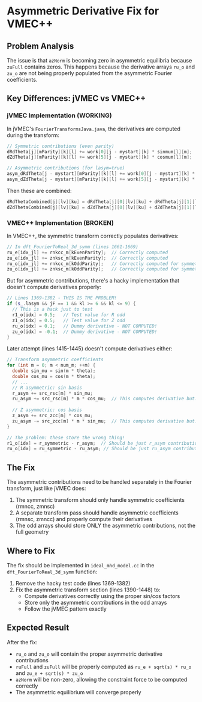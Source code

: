 # Asymmetric Derivative Fix for VMEC++

## Problem Analysis

The issue is that `azNorm` is becoming zero in asymmetric equilibria because `zuFull` contains zeros. This happens because the derivative arrays `ru_o` and `zu_o` are not being properly populated from the asymmetric Fourier coefficients.

## Key Differences: jVMEC vs VMEC++

### jVMEC Implementation (WORKING)

In jVMEC's `FourierTransformsJava.java`, the derivatives are computed during the transform:

```java
// Symmetric contributions (even parity)
dRdTheta[j][mParity][k][l] += work[0][j - mystart][k] * sinmum[l][m];
dZdTheta[j][mParity][k][l] += work[5][j - mystart][k] * cosmum[l][m];

// Asymmetric contributions (for lasym=true)
asym_dRdTheta[j - mystart][mParity][k][l] += work[0][j - mystart][k] * cosmum[l][m];
asym_dZdTheta[j - mystart][mParity][k][l] += work[5][j - mystart][k] * sinmum[l][m];
```

Then these are combined:
```java
dRdThetaCombined[j][lv][ku] = dRdTheta[j][0][lv][ku] + dRdTheta[j][1][lv][ku] * sqrtSFull[j];
dZdThetaCombined[j][lv][ku] = dZdTheta[j][0][lv][ku] + dZdTheta[j][1][lv][ku] * sqrtSFull[j];
```

### VMEC++ Implementation (BROKEN)

In VMEC++, the symmetric transform correctly populates derivatives:
```cpp
// In dft_FourierToReal_3d_symm (lines 1661-1669)
ru_e[idx_jl] += rnkcc_m[kEvenParity];  // Correctly computed
zu_e[idx_jl] += znksc_m[kEvenParity];  // Correctly computed
ru_o[idx_jl] += rnkcc_m[kOddParity];   // Correctly computed for symmetric
zu_o[idx_jl] += znksc_m[kOddParity];   // Correctly computed for symmetric
```

But for asymmetric contributions, there's a hacky implementation that doesn't compute derivatives properly:
```cpp
// Lines 1369-1382 - THIS IS THE PROBLEM!
if (s_.lasym && jF == 1 && kl >= 6 && kl <= 9) {
  // This is a hack just to test
  r1_o[idx] = 0.5;   // Test value for R odd
  z1_o[idx] = 0.5;   // Test value for Z odd
  ru_o[idx] = 0.1;   // Dummy derivative - NOT COMPUTED!
  zu_o[idx] = -0.1;  // Dummy derivative - NOT COMPUTED!
}
```

Later attempt (lines 1415-1445) doesn't compute derivatives either:
```cpp
// Transform asymmetric coefficients
for (int m = 0; m < num_m; ++m) {
  double sin_mu = sin(m * theta);
  double cos_mu = cos(m * theta);
  // ...
  // R asymmetric: sin basis
  r_asym += src_rsc[m] * sin_mu;
  ru_asym += src_rsc[m] * m * cos_mu;  // This computes derivative but...
  
  // Z asymmetric: cos basis  
  z_asym += src_zcc[m] * cos_mu;
  zu_asym -= src_zcc[m] * m * sin_mu;  // This computes derivative but...
}

// The problem: these store the wrong thing!
r1_o[idx] = r_symmetric - r_asym;  // Should be just r_asym contribution
ru_o[idx] = ru_symmetric - ru_asym; // Should be just ru_asym contribution
```

## The Fix

The asymmetric contributions need to be handled separately in the Fourier transform, just like jVMEC does:

1. The symmetric transform should only handle symmetric coefficients (rmncc, zmnsc)
2. A separate transform pass should handle asymmetric coefficients (rmnsc, zmncc) and properly compute their derivatives
3. The odd arrays should store ONLY the asymmetric contributions, not the full geometry

## Where to Fix

The fix should be implemented in `ideal_mhd_model.cc` in the `dft_FourierToReal_3d_symm` function:

1. Remove the hacky test code (lines 1369-1382)
2. Fix the asymmetric transform section (lines 1390-1448) to:
   - Compute derivatives correctly using the proper sin/cos factors
   - Store only the asymmetric contributions in the odd arrays
   - Follow the jVMEC pattern exactly

## Expected Result

After the fix:
- `ru_o` and `zu_o` will contain the proper asymmetric derivative contributions
- `ruFull` and `zuFull` will be properly computed as `ru_e + sqrt(s) * ru_o` and `zu_e + sqrt(s) * zu_o`
- `azNorm` will be non-zero, allowing the constraint force to be computed correctly
- The asymmetric equilibrium will converge properly